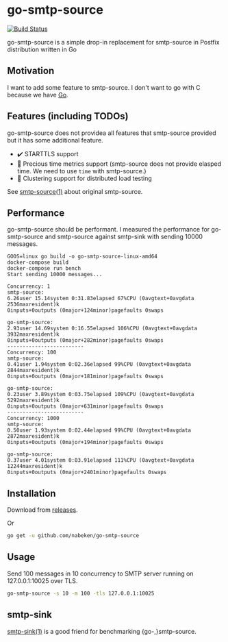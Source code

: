 # go-smtp-source

[![Build Status](https://travis-ci.org/nabeken/go-smtp-source.svg)](https://travis-ci.org/nabeken/go-smtp-source)

go-smtp-source is a simple drop-in replacement for smtp-source in Postfix distribution written in Go

## Motivation

I want to add some feature to smtp-source. I don't want to go with C because we have [Go](http://golang.org).

## Features (including TODOs)

go-smtp-source does not providea all features that smtp-source provided but it has some additional feature.

- :heavy_check_mark: STARTTLS support
- :construction: Precious time metrics support (smtp-source does not provide elasped time. We need to use `time` with smtp-source.)
- :construction: Clustering support for distributed load testing

See [smtp-source(1)](http://www.postfix.org/smtp-source.1.html) about original smtp-source.

## Performance

go-smtp-source should be performant.
I measured the performance for go-smtp-source and smtp-source against smtp-sink with sending 10000 messages.

```
GOOS=linux go build -o go-smtp-source-linux-amd64
docker-compose build
docker-compose run bench
Start sending 10000 messages...

Concurrency: 1
smtp-source:
6.26user 15.14system 0:31.83elapsed 67%CPU (0avgtext+0avgdata 2536maxresident)k
0inputs+0outputs (0major+124minor)pagefaults 0swaps

go-smtp-source:
2.93user 14.69system 0:16.55elapsed 106%CPU (0avgtext+0avgdata 3932maxresident)k
0inputs+0outputs (0major+282minor)pagefaults 0swaps
-------------------------
Concurrency: 100
smtp-source:
0.41user 1.94system 0:02.36elapsed 99%CPU (0avgtext+0avgdata 2844maxresident)k
0inputs+0outputs (0major+181minor)pagefaults 0swaps

go-smtp-source:
0.23user 3.89system 0:03.75elapsed 109%CPU (0avgtext+0avgdata 5292maxresident)k
0inputs+0outputs (0major+631minor)pagefaults 0swaps
-------------------------
Concurrency: 1000
smtp-source:
0.50user 1.93system 0:02.44elapsed 99%CPU (0avgtext+0avgdata 2872maxresident)k
0inputs+0outputs (0major+194minor)pagefaults 0swaps

go-smtp-source:
0.37user 4.01system 0:03.91elapsed 111%CPU (0avgtext+0avgdata 12244maxresident)k
0inputs+0outputs (0major+2401minor)pagefaults 0swaps
```

## Installation

Download from [releases](https://github.com/nabeken/go-smtp-source/releases).

Or

```sh
go get -u github.com/nabeken/go-smtp-source
```

## Usage

Send 100 messages in 10 concurrency to SMTP server running on 127.0.0.1:10025 over TLS.

```sh
go-smtp-source -s 10 -m 100 -tls 127.0.0.1:10025
```

## smtp-sink

[smtp-sink(1)](http://www.postfix.org/smtp-sink.1.html) is a good friend for benchmarking {go-,}smtp-source.
